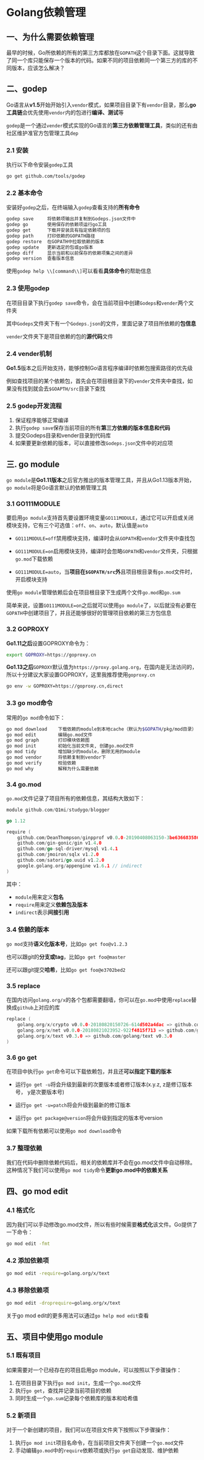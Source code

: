 # Golang依赖管理

## 一、为什么需要依赖管理

最早的时候，Go所依赖的所有的第三方库都放在`GOPATH`这个目录下面。这就导致了同一个库只能保存一个版本的代码。如果不同的项目依赖同一个第三方的库的不同版本，应该怎么解决？

## 二、godep

Go语言从**v1.5**开始开始引入`vendor`模式，如果项目目录下有`vendor`目录，那么**go工具链**会优先使用`vendor`内的包进行**编译、测试**等

`godep`是一个通过`vender`模式实现的Go语言的**第三方依赖管理工具**，类似的还有由社区维护准官方包管理工具`dep`

### 2.1 安装

执行以下命令安装`godep`工具

```bash
go get github.com/tools/godep
```

### 2.2 基本命令

安装好`godep`之后，在终端输入`godep`查看支持的**所有命令**

```bash
godep save     将依赖项输出并复制到Godeps.json文件中
godep go       使用保存的依赖项运行go工具
godep get      下载并安装具有指定依赖项的包
godep path     打印依赖的GOPATH路径
godep restore  在GOPATH中拉取依赖的版本
godep update   更新选定的包或go版本
godep diff     显示当前和以前保存的依赖项集之间的差异
godep version  查看版本信息
```

使用`godep help \\[command\\]`可以看看**具体命令**的帮助信息

### 2.3 使用godep

在项目目录下执行`godep save`命令，会在当前项目中创建`Godeps`和`vender`两个文件夹

其中`Godeps`文件夹下有一个`Godeps.json`的文件，里面记录了项目所依赖的**包信息**

`vender`文件夹下是项目依赖的包的**源代码**文件

### 2.4 vender机制

**Go1.5**版本之后开始支持，能够控制Go语言程序编译时依赖包搜索路径的优先级

例如查找项目的某个依赖包，首先会在项目根目录下的`vender`文件夹中查找，如果没有找到就会去`$GOAPTH/src`目录下查找

### 2.5 godep开发流程

1.  保证程序能够正常编译
2.  执行`godep save`保存当前项目的所有**第三方依赖的版本信息和代码**
3.  提交Godeps目录和vender目录到代码库
4.  如果要更新依赖的版本，可以直接修改`Godeps.json`文件中的对应项

## 三. go module

`go module`是**Go1.11版本**之后官方推出的版本管理工具，并且从Go1.13版本开始，`go module`将是Go语言默认的依赖管理工具

### 3.1 GO111MODULE

要启用`go module`支持首先要设置环境变量`GO111MODULE`，通过它可以开启或关闭模块支持，它有三个可选值：`off`、`on`、`auto`，默认值是`auto`

-   `GO111MODULE=off`禁用模块支持，编译时会从`GOPATH`和`vendor`文件夹中查找包

-   `GO111MODULE=on`启用模块支持，编译时会忽略`GOPATH`和`vendor`文件夹，只根据 `go.mod`下载依赖

-   `GO111MODULE=auto`，当**项目在`$GOPATH/src`外**且项目根目录有`go.mod`文件时，开启模块支持

使用`go module`管理依赖后会在项目根目录下生成两个文件`go.mod`和`go.sum`

简单来说，设置`GO111MODULE=on`之后就可以使用`go module`了，以后就没有必要在`GOPATH`中创建项目了，并且还能够很好的管理项目依赖的第三方包信息

### 3.2 GOPROXY

**Go1.11之后**设置GOPROXY命令为：

```bash
export GOPROXY=https://goproxy.cn
```

**Go1.13之后**`GOPROXY`默认值为`https://proxy.golang.org`，在国内是无法访问的，所以十分建议大家设置GOPROXY，这里我推荐使用`goproxy.cn`

```bash
go env -w GOPROXY=https://goproxy.cn,direct
```

### 3.3 go mod命令

常用的`go mod`命令如下：

````bash
go mod download    下载依赖的module到本地cache（默认为$GOPATH/pkg/mod目录）
go mod edit        编辑go.mod文件
go mod graph       打印模块依赖图
go mod init        初始化当前文件夹, 创建go.mod文件
go mod tidy        增加缺少的module，删除无用的module
go mod vendor      将依赖复制到vendor下
go mod verify      校验依赖
go mod why         解释为什么需要依赖
````

### 3.4 go.mod

`go.mod`文件记录了项目所有的依赖信息，其结构大致如下：

```go
module github.com/Q1mi/studygo/blogger

go 1.12

require (
	github.com/DeanThompson/ginpprof v0.0.0-20190408063150-3be636683586
	github.com/gin-gonic/gin v1.4.0
	github.com/go-sql-driver/mysql v1.4.1
	github.com/jmoiron/sqlx v1.2.0
	github.com/satori/go.uuid v1.2.0
	google.golang.org/appengine v1.6.1 // indirect
)
```

其中：

-   `module`用来定义**包名**
-   `require`用来定义**依赖包及版本**
-   `indirect`表示**间接引用**

### 3.4 依赖的版本

`go mod`支持**语义化版本号**，比如`go get foo@v1.2.3`

也可以跟git的**分支或tag**，比如`go get foo@master`

还可以跟git提交**哈希**，比如`go get foo@e3702bed2`

### 3.5 replace


在国内访问`golang.org/x`的各个包都需要翻墙，你可以在`go.mod`中使用`replace`替换成`github`上对应的库

```go
replace (
	golang.org/x/crypto v0.0.0-20180820150726-614d502a4dac => github.com/golang/crypto v0.0.0-20180820150726-614d502a4dac
	golang.org/x/net v0.0.0-20180821023952-922f4815f713 => github.com/golang/net v0.0.0-20180826012351-8a410e7b638d
	golang.org/x/text v0.3.0 => github.com/golang/text v0.3.0
)
```

### 3.6 go get


在项目中执行`go get`命令可以下载依赖包，并且还**可以指定下载的版本**

-   运行`go get -u`将会升级到最新的次要版本或者修订版本(x.y.z, z是修订版本号， y是次要版本号)

-   运行`go get -u=patch`将会升级到最新的修订版本

-   运行`go get package@version`将会升级到指定的版本号version


如果下载所有依赖可以使用`go mod download`命令

### 3.7 整理依赖


我们在代码中删除依赖代码后，相关的依赖库并不会在go.mod文件中自动移除。这种情况下我们可以使用`go mod tidy`命令**更新go.mod中的依赖关系**

## 四、go mod edit


### 4.1 格式化


因为我们可以手动修改go.mod文件，所以有些时候需要**格式化**该文件。Go提供了一下命令：

```bash
go mod edit -fmt
```

### 4.2 添加依赖项


```bash
go mod edit -require=golang.org/x/text
```

### 4.3 移除依赖项

```bash
go mod edit -droprequire=golang.org/x/text
```

关于go mod edit的更多用法可以通过`go help mod edit`查看

## 五、项目中使用go module


### 5.1 既有项目


如果需要对一个已经存在的项目启用go module，可以按照以下步骤操作：

1.   在项目目录下执行`go mod init`，生成一个`go.mod`文件
2.   执行`go get`，查找并记录当前项目的依赖
3.   同时生成一个`go.sum`记录每个依赖库的版本和哈希值


### 5.2 新项目

对于一个新创建的项目，我们可以在项目文件夹下按照以下步骤操作：

1.   执行`go mod init`项目名命令，在当前项目文件夹下创建一个`go.mod`文件
2.   手动编辑`go.mod`中的`require`依赖项或执行`go get`自动发现、维护依赖